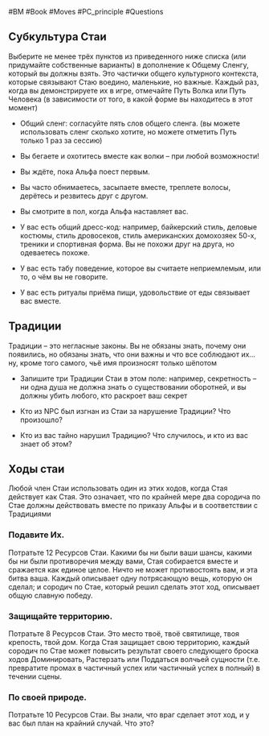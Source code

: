 #BM  #Book #Moves #PC_principle #Questions 

## Субкультура Стаи  
Выберите не менее трёх пунктов из приведенного ниже списка (или придумайте собственные варианты) в дополнение к Общему Сленгу, который вы должны взять. Это  частички общего культурного контекста, которые связывают  Стаю воедино, маленькие, но важные.  Каждый раз, когда вы демонстрируете их в игре, отмечайте Путь  Волка или Путь Человека (в зависимости от того, в какой форме  вы находитесь в этот момент)

 - Общий сленг: согласуйте пять слов общего  сленга.  (вы можете использовать сленг сколько  хотите, но можете отметить Путь только 1 раз за  сессию)  

 - Вы бегаете и охотитесь вместе как волки – при  любой возможности!  

 - Вы ждёте, пока Альфа поест первым.  

 - Вы часто обнимаетесь, засыпаете вместе,  треплете волосы, дерётесь и резвитесь друг с  другом.  

 - Вы смотрите в пол, когда Альфа наставляет вас.  

 - У вас есть общий дресс-код: например, байкерский  стиль, деловые костюмы, стиль дровосеков, стиль  американских домохозяек 50-х, треники и спортивная форма.  Вы не похожи друг на друга, но одеваетесь похоже.  

 - У вас есть табу поведение, которое вы считаете  неприемлемым, или то, о чём вы не говорите.  

 - У вас есть ритуалы приёма пищи, удовольствие  от еды связывает вас вместе.  

## Традиции 
Традиции – это негласные законы. Вы не обязаны знать, почему  они появились, но обязаны знать, что они важны и что все  соблюдают их... ну, кроме того самого, чьё имя произносят только  шёпотом

- Запишите три Традиции Стаи в этом поле: например, секретность – ни одна душа не должна знать о  существовании оборотней, и вы должны убить любого, кто  раскроет ваш секрет

- Кто из NPC был изгнан из Стаи за нарушение Традиции? Что произошло?

- Кто из вас тайно нарушил Традицию? Что случилось, и кто из вас знает об этом?

## Ходы стаи  
Любой член Стаи использовать один из этих ходов, когда Стая действует как Стая. Это  означает, что по крайней мере два сородича по Стае должны действовать вместе по приказу  Альфы и в соответствии с Традициями

### Подавите Их. 
Потратьте 12 Ресурсов Стаи. Какими бы ни были ваши  шансы, какими бы ни были противоречия между вами, Стая собирается  вместе и сражается как единое целое. Ничто не может противостоять вам, и  эта битва ваша. Каждый описывает одну потрясающую вещь, которую он  сделал; и сородич по Стае, который решил сделать этот ход, описывает  общую славную победу.  

### Защищайте территорию. 
Потратьте 8 Ресурсов Стаи. Это место твоё, твоё  святилище, твоя крепость, твой дом. Когда Стая защищает свою  территорию, каждый сородич по Стае может повысить результат своего  следующего броска ходов Доминировать, Растерзать или Поддаться  волчьей сущности (т.е. превратите промах в частичный успех или  частичный успех в полный) в течении сцены.  

### По своей природе. 
Потратьте 10 Ресурсов Стаи. Вы знали, что враг сделает  этот ход, и у вас был план на крайний случай. Что это?











